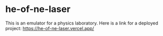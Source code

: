 # he-of-ne-laser
This is an emulator for a physics laboratory.
Here is a link for a deployed project:
https://he-of-ne-laser.vercel.app/
